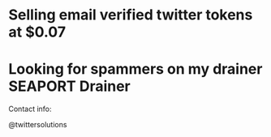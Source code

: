 # Selling email verified twitter tokens at $0.07
# Looking for spammers on my drainer SEAPORT Drainer

Contact info:

@twittersolutions
